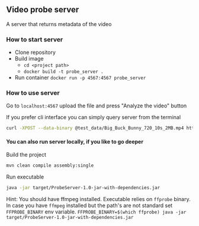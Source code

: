 ## Video probe server

A server that returns metadata of the video

### How to start server

* Clone repository
* Build image
    * `cd <project path>`
    * `docker build -t probe_server .` 
* Run container `docker run -p 4567:4567 probe_server`

### How to use server

Go to `localhost:4567` upload the file and press "Analyze the video" button

If you prefer cli interface you can simply query server from the terminal
```bash
curl -XPOST --data-binary @test_data/Big_Buck_Bunny_720_10s_2MB.mp4 http://localhost:4567/probe
```


#### You can also run server locally, if you like to go deeper

Build the project
```bash
mvn clean compile assembly:single
```

Run executable 
```bash
java -jar target/ProbeServer-1.0-jar-with-dependencies.jar
```

Hint: You should have ffmpeg installed. Executable relies on `ffprobe` binary.
In case you have `ffmpeg` installed but the path's are not standard set `FFPROBE_BINARY` env variable.
`FFPROBE_BINARY=$(which ffprobe) java -jar target/ProbeServer-1.0-jar-with-dependencies.jar` 